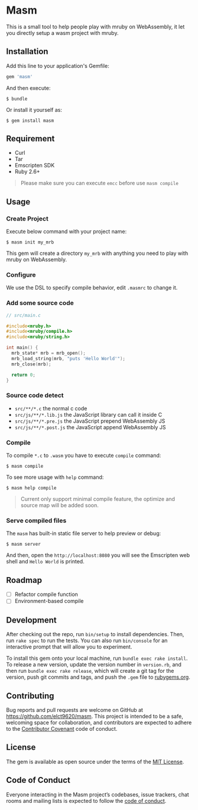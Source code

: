 # Masm

This is a small tool to help people play with mruby on WebAssembly, it let you directly setup a wasm project with mruby.

## Installation

Add this line to your application's Gemfile:

```ruby
gem 'masm'
```

And then execute:

    $ bundle

Or install it yourself as:

    $ gem install masm

## Requirement

* Curl
* Tar
* Emscripten SDK
* Ruby 2.6+

> Please make sure you can execute `emcc` before use `masm compile`

## Usage

### Create Project

Execute below command with your project name:

    $ masm init my_mrb

This gem will create a directory `my_mrb` with anything you need to play with mruby on WebAssembly.

### Configure

We use the DSL to specify compile behavior, edit `.masmrc` to change it.

### Add some source code

```c
// src/main.c

#include<mruby.h>
#include<mruby/compile.h>
#include<mruby/string.h>

int main() {
  mrb_state* mrb = mrb_open();
  mrb_load_string(mrb, "puts 'Hello World'");
  mrb_close(mrb);

  return 0;
}
```

### Source code detect

* `src/**/*.c` the normal c code
* `src/js/**/*.lib.js` the JavaScript library can call it inside C
* `src/js/**/*.pre.js` the JavaScript prepend WebAssembly JS
* `src/js/**/*.post.js` the JavaScript append WebAssembly JS

### Compile

To compile `*.c` to `.wasm` you have to execute `compile` command:

    $ masm compile

To see more usage with `help` command:

    $ masm help compile

> Current only support minimal compile feature, the optimize and source map will be added soon.

### Serve compiled files

The `masm` has built-in static file server to help preview or debug:

    $ masm server

And then, open the `http://localhost:8080` you will see the Emscripten web shell and `Hello World` is printed.

## Roadmap

* [ ] Refactor compile function
* [ ] Environment-based compile

## Development

After checking out the repo, run `bin/setup` to install dependencies. Then, run `rake spec` to run the tests. You can also run `bin/console` for an interactive prompt that will allow you to experiment.

To install this gem onto your local machine, run `bundle exec rake install`. To release a new version, update the version number in `version.rb`, and then run `bundle exec rake release`, which will create a git tag for the version, push git commits and tags, and push the `.gem` file to [rubygems.org](https://rubygems.org).

## Contributing

Bug reports and pull requests are welcome on GitHub at https://github.com/elct9620/masm. This project is intended to be a safe, welcoming space for collaboration, and contributors are expected to adhere to the [Contributor Covenant](http://contributor-covenant.org) code of conduct.

## License

The gem is available as open source under the terms of the [MIT License](https://opensource.org/licenses/MIT).

## Code of Conduct

Everyone interacting in the Masm project’s codebases, issue trackers, chat rooms and mailing lists is expected to follow the [code of conduct](https://github.com/elct9620/masm/blob/master/CODE_OF_CONDUCT.md).
